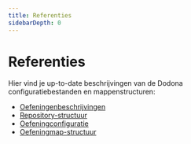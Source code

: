 ```yaml
---
title: Referenties
sidebarDepth: 0
---
```

# Referenties

Hier vind je up-to-date beschrijvingen van de Dodona configuratiebestanden en mappenstructuren:

* [Oefeningenbeschrijvingen](exercise-description)
* [Repository-structuur](repository-directory-structure)
* [Oefeningconfiguratie](exercise-config)
* [Oefeningmap-structuur](exercise-directory-structure)